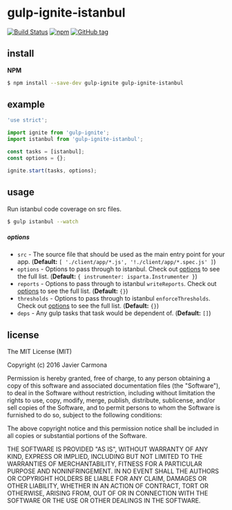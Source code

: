 # gulp-ignite-istanbul

[![Build Status](https://travis-ci.org/jscarmona/gulp-ignite-istanbul.svg?branch=master)](https://travis-ci.org/jscarmona/gulp-ignite-istanbul)
[![npm](https://img.shields.io/npm/dt/gulp-ignite-istanbul.svg?maxAge=2592000)]()
[![GitHub tag](https://img.shields.io/github/release/jscarmona/gulp-ignite-istanbul.svg?maxAge=2592000)]()

## install

**NPM**

```bash
$ npm install --save-dev gulp-ignite gulp-ignite-istanbul
```

## example

```js
'use strict';

import ignite from 'gulp-ignite';
import istanbul from 'gulp-ignite-istanbul';

const tasks = [istanbul];
const options = {};

ignite.start(tasks, options);

```

## usage

Run istanbul code coverage on src files.

```bash
$ gulp istanbul --watch
```

##### options
- `src` - The source file that should be used as the main entry point for your app. (**Default:** `[
    './client/app/*.js',
    '!./client/app/*.spec.js'
  ]`)
- `options` - Options to pass through to istanbul. Check out [options](https://github.com/SBoudrias/gulp-istanbul#istanbulopt) to see the full list. (**Default:** `{
    instrumenter: isparta.Instrumenter
  }`)
- `reports` - Options to pass through to istanbul `writeReports`. Check out [options](https://github.com/SBoudrias/gulp-istanbul#istanbulwritereportsopt) to see the full list. (**Default:** `{}`)
- `thresholds` - Options to pass through to istanbul `enforceThresholds`. Check out [options](https://github.com/SBoudrias/gulp-istanbul#istanbulenforcethresholdsopt) to see the full list. (**Default:** `{}`)
- `deps` - Any gulp tasks that task would be dependent of. (**Default:** `[]`)

## license

The MIT License (MIT)

Copyright (c) 2016 Javier Carmona

Permission is hereby granted, free of charge, to any person obtaining a copy
of this software and associated documentation files (the "Software"), to deal
in the Software without restriction, including without limitation the rights
to use, copy, modify, merge, publish, distribute, sublicense, and/or sell
copies of the Software, and to permit persons to whom the Software is
furnished to do so, subject to the following conditions:

The above copyright notice and this permission notice shall be included in
all copies or substantial portions of the Software.

THE SOFTWARE IS PROVIDED "AS IS", WITHOUT WARRANTY OF ANY KIND, EXPRESS OR
IMPLIED, INCLUDING BUT NOT LIMITED TO THE WARRANTIES OF MERCHANTABILITY,
FITNESS FOR A PARTICULAR PURPOSE AND NONINFRINGEMENT. IN NO EVENT SHALL THE
AUTHORS OR COPYRIGHT HOLDERS BE LIABLE FOR ANY CLAIM, DAMAGES OR OTHER
LIABILITY, WHETHER IN AN ACTION OF CONTRACT, TORT OR OTHERWISE, ARISING FROM,
OUT OF OR IN CONNECTION WITH THE SOFTWARE OR THE USE OR OTHER DEALINGS IN
THE SOFTWARE.
